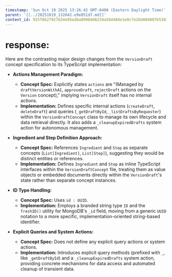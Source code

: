 ```yaml
---
timestamp: 'Sun Oct 19 2025 13:26:42 GMT-0400 (Eastern Daylight Time)'
parent: '[[../20251019_132642.e9e051d7.md]]'
content_id: 915f8627927634e95edba8998dd6234a584484e1e0c7e2bb004807b5383f0034
---
```


# response:

Here are the contrasting major design changes from the `VersionDraft` concept specification to its TypeScript implementation:

* **Actions Management Paradigm:**
  * **Concept Spec:** Explicitly states `actions` are "(Managed by `draftVersionWithAI`, `approveDraft`, `rejectDraft` actions on the `Version` concept)," implying `VersionDraft` itself has no internal actions.
  * **Implementation:** Defines specific internal actions (`createDraft`, `deleteDraft`) and queries (`_getDraftById`, `_listDraftsByRequester`) within the `VersionDraftConcept` class to manage its own lifecycle and data retrieval directly. It also adds a `_cleanupExpiredDrafts` system action for autonomous management.

* **Ingredient and Step Definition Approach:**
  * **Concept Spec:** References `Ingredient` and `Step` as separate concepts (`List[Ingredient]`, `List[Step]`), suggesting they would be distinct entities or references.
  * **Implementation:** Defines `Ingredient` and `Step` as inline TypeScript interfaces within the `VersionDraftConcept` file, treating them as value objects or embedded documents directly within the `VersionDraft`'s state rather than separate concept instances.

* **ID Type Handling:**
  * **Concept Spec:** Uses `id : UUID`.
  * **Implementation:** Employs a branded string type `ID` and the `freshID()` utility for MongoDB's `_id` field, moving from a generic `UUID` notation to a more specific, implementation-oriented string-based identifier.

* **Explicit Queries and System Actions:**
  * **Concept Spec:** Does not define any explicit query actions or system actions.
  * **Implementation:** Introduces explicit query methods (prefixed with `_`, like `_getDraftById`) and a `_cleanupExpiredDrafts` system action, providing concrete mechanisms for data access and automated cleanup of transient data.
